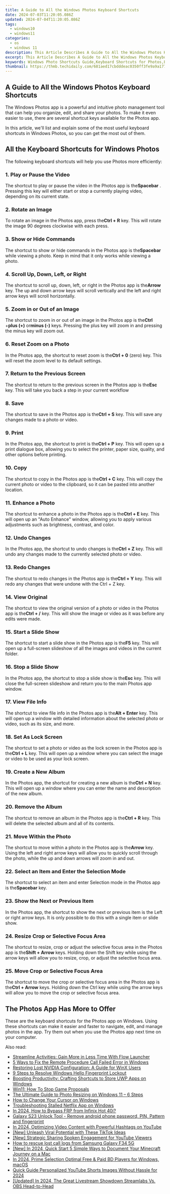 ```yaml
---
title: A Guide to All the Windows Photos Keyboard Shortcuts
date: 2024-07-03T11:20:05.086Z
updated: 2024-07-04T11:20:05.086Z
tags:
  - windows10
  - windows11
categories:
  - os
  - windows 11
description: This Article Describes A Guide to All the Windows Photos Keyboard Shortcuts
excerpt: This Article Describes A Guide to All the Windows Photos Keyboard Shortcuts
keywords: Windows Photo Shortcuts Guide,Keyboard Shortcuts for Photos,Essential Windows Key Combinations,Mastering Windows Photo Shortcuts,Quick Access Photo Tools in Windows,Photos Keyboard Actions on PC,Windows Shortkeys for Image Editing
thumbnail: https://thmb.techidaily.com/681aed17cbdddeac0350ff3fe9a9a1770d531416a3cf82559b42c4110e5fe7f0.jpg
---
```


## A Guide to All the Windows Photos Keyboard Shortcuts

 The Windows Photos app is a powerful and intuitive photo management tool that can help you organize, edit, and share your photos. To make it even easier to use, there are several shortcut keys available for the Photos app.

 In this article, we'll list and explain some of the most useful keyboard shortcuts in Windows Photos, so you can get the most out of them.

## All the Keyboard Shortcuts for Windows Photos

 The following keyboard shortcuts will help you use Photos more efficiently:

### 1\. Play or Pause the Video

 The shortcut to play or pause the video in the Photos app is the**Spacebar** . Pressing this key will either start or stop a currently playing video, depending on its current state.

### 2\. Rotate an Image

 To rotate an image in the Photos app, press the**Ctrl + R** key. This will rotate the image 90 degrees clockwise with each press.

### 3\. Show or Hide Commands

 The shortcut to show or hide commands in the Photos app is the**Spacebar** while viewing a photo. Keep in mind that it only works while viewing a photo.

### 4\. Scroll Up, Down, Left, or Right

 The shortcut to scroll up, down, left, or right in the Photos app is the**Arrow** key. The up and down arrow keys will scroll vertically and the left and right arrow keys will scroll horizontally.

### 5\. Zoom in or Out of an Image

 The shortcut to zoom in or out of an image in the Photos app is the**Ctrl** +**plus (+)** or**minus (-)** keys. Pressing the plus key will zoom in and pressing the minus key will zoom out.

### 6\. Reset Zoom on a Photo

 In the Photos app, the shortcut to reset zoom is the**Ctrl + 0** (zero) key. This will reset the zoom level to its default settings.

### 7\. Return to the Previous Screen

 The shortcut to return to the previous screen in the Photos app is the**Esc** key. This will take you back a step in your current workflow

### 8\. Save

 The shortcut to save in the Photos app is the**Ctrl + S** key. This will save any changes made to a photo or video.

### 9\. Print

 In the Photos app, the shortcut to print is the**Ctrl + P** key. This will open up a print dialogue box, allowing you to select the printer, paper size, quality, and other options before printing.

### 10\. Copy

 The shortcut to copy in the Photos app is the**Ctrl + C** key. This will copy the current photo or video to the clipboard, so it can be pasted into another location.

### 11\. Enhance a Photo

 The shortcut to enhance a photo in the Photos app is the**Ctrl + E** key. This will open up an "Auto Enhance" window, allowing you to apply various adjustments such as brightness, contrast, and color.

### 12\. Undo Changes

 In the Photos app, the shortcut to undo changes is the**Ctrl + Z** key. This will undo any changes made to the currently selected photo or video.

### 13\. Redo Changes

 The shortcut to redo changes in the Photos app is the**Ctrl + Y** key. This will redo any changes that were undone with the Ctrl + Z key.

### 14\. View Original

 The shortcut to view the original version of a photo or video in the Photos app is the**Ctrl + /** key. This will show the image or video as it was before any edits were made.

### 15\. Start a Slide Show

 The shortcut to start a slide show in the Photos app is the**F5** key. This will open up a full-screen slideshow of all the images and videos in the current folder.

### 16\. Stop a Slide Show

 In the Photos app, the shortcut to stop a slide show is the**Esc** key. This will close the full-screen slideshow and return you to the main Photos app window.

### 17\. View File Info

 The shortcut to view file info in the Photos app is the**Alt + Enter** key. This will open up a window with detailed information about the selected photo or video, such as its size, and more.

### 18\. Set As Lock Screen

 The shortcut to set a photo or video as the lock screen in the Photos app is the**Ctrl + L** key. This will open up a window where you can select the image or video to be used as your lock screen.

### 19\. Create a New Album

 In the Photos app, the shortcut for creating a new album is the**Ctrl + N** key. This will open up a window where you can enter the name and description of the new album.

### 20\. Remove the Album

 The shortcut to remove an album in the Photos app is the**Ctrl + R** key. This will delete the selected album and all of its contents.

### 21\. Move Within the Photo

 The shortcut to move within a photo in the Photos app is the**Arrow** key. Using the left and right arrow keys will allow you to quickly scroll through the photo, while the up and down arrows will zoom in and out.

### 22\. Select an Item and Enter the Selection Mode

 The shortcut to select an item and enter Selection mode in the Photos app is the**Spacebar** key.

### 23\. Show the Next or Previous Item

 In the Photos app, the shortcut to show the next or previous item is the Left or right arrow keys. It is only possible to do this with a single item or slide show.

### 24\. Resize Crop or Selective Focus Area

 The shortcut to resize, crop or adjust the selective focus area in the Photos app is the**Shift + Arrow** keys. Holding down the Shift key while using the arrow keys will allow you to resize, crop, or adjust the selective focus area.

### 25\. Move Crop or Selective Focus Area

 The shortcut to move the crop or selective focus area in the Photos app is the**Ctrl + Arrow** keys. Holding down the Ctrl key while using the arrow keys will allow you to move the crop or selective focus area.

## The Photos App Has More to Offer

 These are the keyboard shortcuts for the Photos app on Windows. Using these shortcuts can make it easier and faster to navigate, edit, and manage photos in the app. Try them out when you use the Photos app next time on your computer.


<ins class="adsbygoogle"
     style="display:block"
     data-ad-format="autorelaxed"
     data-ad-client="ca-pub-7571918770474297"
     data-ad-slot="1223367746"></ins>



<ins class="adsbygoogle"
     style="display:block"
     data-ad-client="ca-pub-7571918770474297"
     data-ad-slot="8358498916"
     data-ad-format="auto"
     data-full-width-responsive="true"></ins>

<span class="atpl-alsoreadstyle">Also read:</span>
<div><ul>
<li><a href="https://windows11.techidaily.com/streamline-activities-gain-more-in-less-time-with-flow-launcher/"><u>Streamline Activities: Gain More in Less Time With Flow Launcher</u></a></li>
<li><a href="https://windows11.techidaily.com/5-ways-to-fix-the-remote-procedure-call-failed-error-in-windows/"><u>5 Ways to Fix the Remote Procedure Call Failed Error in Windows</u></a></li>
<li><a href="https://windows11.techidaily.com/restoring-lost-nvidia-configuration-a-guide-for-winx-users/"><u>Restoring Lost NVIDIA Configuration: A Guide for WinX Users</u></a></li>
<li><a href="https://windows11.techidaily.com/9-steps-to-resolve-windows-hello-fingerprint-lockout/"><u>9 Steps to Resolve Windows Hello Fingerprint Lockout</u></a></li>
<li><a href="https://windows11.techidaily.com/boosting-productivity-crafting-shortcuts-to-store-uwp-apps-on-windows/"><u>Boosting Productivity: Crafting Shortcuts to Store UWP Apps on Windows</u></a></li>
<li><a href="https://windows11.techidaily.com/win11-how-to-stop-game-proposals/"><u>Win11: How To Stop Game Proposals</u></a></li>
<li><a href="https://windows11.techidaily.com/the-ultimate-guide-to-photo-resizing-on-windows-11-6-steps/"><u>The Ultimate Guide to Photo Resizing on Windows 11 – 6 Steps</u></a></li>
<li><a href="https://windows11.techidaily.com/how-to-change-your-cursor-on-windows/"><u>How to Change Your Cursor on Windows</u></a></li>
<li><a href="https://windows11.techidaily.com/troubleshooting-stalled-netflix-app-on-windows/"><u>Troubleshooting Stalled Netflix App on Windows</u></a></li>
<li><a href="https://bypass-frp.techidaily.com/in-2024-how-to-bypass-frp-from-infinix-hot-40i-by-drfone-android/"><u>In 2024, How to Bypass FRP from Infinix Hot 40i?</u></a></li>
<li><a href="https://phone-solutions.techidaily.com/galaxy-s23-unlock-tool-remove-android-phone-password-pin-pattern-and-fingerprint-by-drfone-android-unlock-android-unlock/"><u>Galaxy S23 Unlock Tool - Remove android phone password, PIN, Pattern and fingerprint</u></a></li>
<li><a href="https://youtube-stream.techidaily.com/in-2024-optimizing-video-content-with-powerful-hashtags-on-youtube/"><u>In 2024, Optimizing Video Content with Powerful Hashtags on YouTube</u></a></li>
<li><a href="https://tiktok-videos.techidaily.com/new-unleash-viral-potential-with-these-tiktok-ideas/"><u>[New] Unleash Viral Potential with These TikTok Ideas</u></a></li>
<li><a href="https://extra-guidance.techidaily.com/new-strategic-sharing-spoken-engagement-for-youtube-viewers/"><u>[New] Strategic Sharing  Spoken Engagement for YouTube Viewers</u></a></li>
<li><a href="https://blog-min.techidaily.com/how-to-rescue-lost-call-logs-from-samsung-galaxy-f34-5g-by-fonelab-android-recover-call-logs/"><u>How to rescue lost call logs from Samsung Galaxy F34 5G</u></a></li>
<li><a href="https://visual-screen-recording.techidaily.com/new-in-2024-quick-start-5-simple-ways-to-document-your-minecraft-journey-on-a-mac/"><u>[New] In 2024, Quick Start  5 Simple Ways to Document Your Minecraft Journey on a Mac</u></a></li>
<li><a href="https://extra-guidance.techidaily.com/in-2024-prime-selection-optimal-free-and-paid-bd-players-for-windows-macos/"><u>In 2024, Prime Selection  Optimal Free & Paid BD Players for Windows, macOS</u></a></li>
<li><a href="https://youtube-docs.techidaily.com/-guide-personalized-youtube-shorts-images-without-hassle-for-2024/"><u>Quick Guide  Personalized YouTube Shorts Images Without Hassle for 2024</u></a></li>
<li><a href="https://visual-screen-recording.techidaily.com/updated-in-2024-the-great-livestream-showdown-streamlabs-vs-obs-head-to-head/"><u>[Updated] In 2024, The Great Livestream Showdown  Streamlabs Vs. OBS Head-to-Head</u></a></li>
</ul></div>
